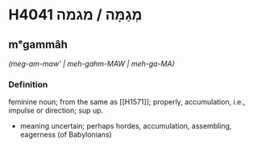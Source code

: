 # H4041 מְגַמָּה / מגמה

## mᵉgammâh

_(meg-am-maw' | meh-ɡahm-MAW | meh-ɡa-MA)_

### Definition

feminine noun; from the same as [[H1571]]; properly, accumulation, i.e., impulse or direction; sup up.

- meaning uncertain; perhaps hordes, accumulation, assembling, eagerness (of Babylonians)

